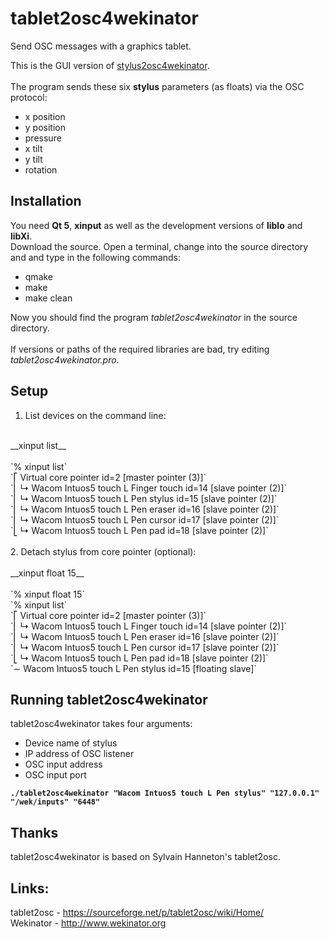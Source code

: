 # tablet2osc4wekinator
Send OSC messages with a graphics tablet.

This is the GUI version of [stylus2osc4wekinator](https://github.com/marclagies/stylus2osc4wekinator).<br><br>
The program sends these six __stylus__ parameters (as floats) via the OSC protocol:<br>
* x position
* y position
* pressure
* x tilt
* y tilt
* rotation

## Installation
You need __Qt 5__, __xinput__ as well as the development versions of __liblo__ and __libXi__.<br>
Download the source. Open a terminal, change into the source directory and and type in the following commands:<br>
* qmake
* make
* make clean


Now you should find the program _tablet2osc4wekinator_ in the source directory.<br>
<br>
If versions or paths of the required libraries are bad, try editing _tablet2osc4wekinator.pro_.<br>

## Setup
1. List devices on the command line:<br>
<br>
__xinput list__<br>
<br>
`% xinput list`<br>
`⎡ Virtual core pointer                    	id=2	[master pointer  (3)]`<br>
`⎜   ↳ Wacom Intuos5 touch L Finger touch      	id=14	[slave  pointer  (2)]`<br>
`⎜   ↳ Wacom Intuos5 touch L Pen stylus        	id=15	[slave  pointer  (2)]`<br>
`⎜   ↳ Wacom Intuos5 touch L Pen eraser        	id=16	[slave  pointer  (2)]`<br>
`⎜   ↳ Wacom Intuos5 touch L Pen cursor        	id=17	[slave  pointer  (2)]`<br>
`⎣   ↳ Wacom Intuos5 touch L Pen pad           	id=18	[slave  pointer  (2)]`<br>
<br>
2. Detach stylus from core pointer (optional):<br>
<br>
__xinput float 15__<br>
<br>
`% xinput float 15`<br>
`% xinput list`<br>
`⎡ Virtual core pointer                    	id=2	[master pointer  (3)]`<br>
`⎜   ↳ Wacom Intuos5 touch L Finger touch      	id=14	[slave  pointer  (2)]`<br>
`⎜   ↳ Wacom Intuos5 touch L Pen eraser        	id=16	[slave  pointer  (2)]`<br>
`⎜   ↳ Wacom Intuos5 touch L Pen cursor        	id=17	[slave  pointer  (2)]`<br>
`⎣   ↳ Wacom Intuos5 touch L Pen pad           	id=18	[slave  pointer  (2)]`<br>
`∼ Wacom Intuos5 touch L Pen stylus        	id=15	[floating slave]`

## Running tablet2osc4wekinator
tablet2osc4wekinator takes four arguments:<br>
* Device name of stylus
* IP address of OSC listener
* OSC input address
* OSC input port


__`./tablet2osc4wekinator "Wacom Intuos5 touch L Pen stylus" "127.0.0.1" "/wek/inputs" "6448"`__<br>

## Thanks
tablet2osc4wekinator is based on Sylvain Hanneton's tablet2osc.

## Links:
tablet2osc - https://sourceforge.net/p/tablet2osc/wiki/Home/<br>
Wekinator - http://www.wekinator.org
